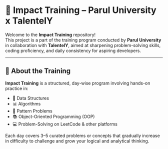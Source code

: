 # 🚀 Impact Training – Parul University x TalentelY

Welcome to the **Impact Training** repository!  
This project is a part of the training program conducted by **Parul University** in collaboration with **TalentelY**, aimed at sharpening problem-solving skills, coding proficiency, and daily consistency for aspiring developers.

---

## 📅 About the Training

**Impact Training** is a structured, day-wise program involving hands-on practice in:

- 🔢 Data Structures
- 📊 Algorithms
- 🔁 Pattern Problems
- 📚 Object-Oriented Programming (OOP)
- 💻 Problem-Solving on LeetCode & other platforms

Each day covers 3–5 curated problems or concepts that gradually increase in difficulty to challenge and grow your logical and analytical thinking.
